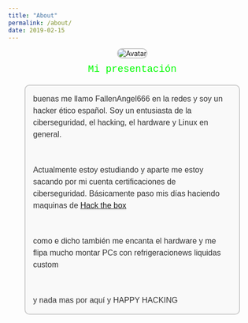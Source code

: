 ```yaml
---
title: "About"
permalink: /about/
date: 2019-02-15
---
```


<div style="text-align: center;">
  <img src="https://404zzero.github.io/zzero.github.io//assets/images/avatar5.jpeg" alt="Avatar" style="max-width: 150px; border-radius: 15px; border: 2px solid #ccc;">
  <div class="matrix-text" style="margin-top: 10px;">
    Mi presentación
  </div>
  <div class="text-box" style="margin-top: 20px; text-align: left; padding: 15px; border: 2px solid #ccc; border-radius: 10px; background-color: #f9f9f9; width: 80%; max-width: 600px; margin-left: auto; margin-right: auto;">
    <!-- Aquí puedes escribir el texto que desees -->
buenas me llamo FallenAngel666 en la redes y soy un hacker ético español. Soy un entusiasta de la ciberseguridad, el hacking, el hardware y Linux en general.
<br>
<br>
<br>
Actualmente estoy estudiando y aparte me estoy sacando por mi cuenta certificaciones de ciberseguridad. Básicamente paso mis días haciendo maquinas de <a href="https://app.hackthebox.com/users/1728618">Hack the box </a>
<br>
<br>
<br>
como e dicho también me encanta el hardware y me flipa mucho montar PCs con refrigeracionews liquidas custom
<br>
<br>
<br>
y nada mas por aquí y HAPPY HACKING  </div>
</div>

<style>
  .matrix-text {
    color: #00ff00; /* Color base: verde Matrix */
    font-family: 'Courier New', Courier, monospace; /* Fuente monoespaciada */
    font-size: 20px; /* Tamaño del texto */
    animation: color-change 3s infinite; /* Animación infinita de cambio de color */
  }

  @keyframes color-change {
    0% { color: #00ff00; } /* Verde Matrix */
    25% { color: #9400d3; } /* Morado oscuro */
    50% { color: #dda0dd; } /* Lila */
    75% { color: #006400; } /* Verde oscuro */
    100% { color: #00ff00; } /* Vuelve al verde Matrix */
  }

  .text-box {
    font-family: 'Arial', sans-serif;
    font-size: 16px;
    color: #333; /* Color del texto */
    line-height: 1.5;
  }
</style>

